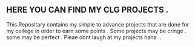## HERE YOU CAN FIND MY CLG PROJECTS .

This Repositary contains my simple to advance projects that are done for my college in order to earn some points .
Some projects may be cringe . some may be perfect . Pleae dont laugh at my projects haha ...
